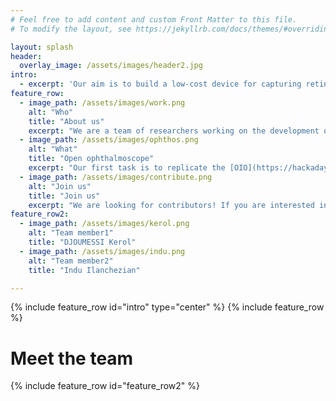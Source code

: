 ```yaml
---
# Feel free to add content and custom Front Matter to this file.
# To modify the layout, see https://jekyllrb.com/docs/themes/#overriding-theme-defaults

layout: splash
header:
  overlay_image: /assets/images/header2.jpg
intro: 
  - excerpt: 'Our aim is to build a low-cost device for capturing retinal fundus images and equip it with Artificial Intelligence based software to detect Diabetic Retinopathy from the images. The primary goal is to make AI based diagnostics accesible to a larger population, especially in developing countries. In addition, this device could be a useful tool to collect data for research purposes and improve the AI software. This is an extension of the Open Indirect Ophthalmoscope project (OIO).'
feature_row:
  - image_path: /assets/images/work.png
    alt: "Who"
    title: "About us"
    excerpt: "We are a team of researchers working on the development of explainable AI solutions for the diagnosis of eye diseases (mainly Diabetic Retinopathy)."
  - image_path: /assets/images/ophthos.png
    alt: "What"
    title: "Open ophthalmoscope"
    excerpt: "Our first task is to replicate the [OIO](https://hackaday.io/project/11943-open-indirect-ophthalmoscope) and improve its documentation so that ophthalmologists and other researchers with limited resources can easily mount it to collect and diagnose fundus images."
  - image_path: /assets/images/contribute.png
    alt: "Join us"
    title: "Join us"
    excerpt: "We are looking for contributors! If you are interested in our project, please feel free to reach out to us by email."
feature_row2:
  - image_path: /assets/images/kerol.png
    alt: "Team member1"
    title: "DJOUMESSI Kerol"
  - image_path: /assets/images/indu.png
    alt: "Team member2"
    title: "Indu Ilanchezian"

---
```


{% include feature_row id="intro" type="center" %}
{% include feature_row %}
# Meet the team 
{% include feature_row id="feature_row2" %}

